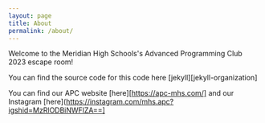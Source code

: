 ```yaml
---
layout: page
title: About
permalink: /about/
---
```


Welcome to the Meridian High Schools's Advanced Programming Club 2023 escape room!



You can find the source code for this code here [jekyll][jekyll-organization]

You can find our APC website [here][https://apc-mhs.com/] and our Instagram [here](https://instagram.com/mhs.apc?igshid=MzRlODBiNWFlZA==]


